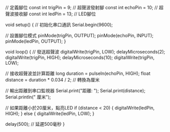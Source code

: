// 定義腳位
const int trigPin = 9;    // 超聲波發射腳
const int echoPin = 10;   // 超聲波接收腳
const int ledPin = 13;    // LED腳位

void setup() {
  // 初始化串口通訊
  Serial.begin(9600);
  
  // 設置腳位模式
  pinMode(trigPin, OUTPUT);
  pinMode(echoPin, INPUT);
  pinMode(ledPin, OUTPUT);
}

void loop() {
  // 發送超聲波
  digitalWrite(trigPin, LOW);
  delayMicroseconds(2);
  digitalWrite(trigPin, HIGH);
  delayMicroseconds(10);
  digitalWrite(trigPin, LOW);
  
  // 接收超聲波並計算距離
  long duration = pulseIn(echoPin, HIGH);
  float distance = duration * 0.034 / 2;  // 轉換為厘米
  
  // 輸出距離到串口監視器
  Serial.print("距離: ");
  Serial.print(distance);
  Serial.println(" 厘米");
  
  // 如果距離小於20厘米，點亮LED
  if (distance < 20) {
    digitalWrite(ledPin, HIGH);
  } else {
    digitalWrite(ledPin, LOW);
  }
  
  delay(500);  // 延遲500毫秒
}
